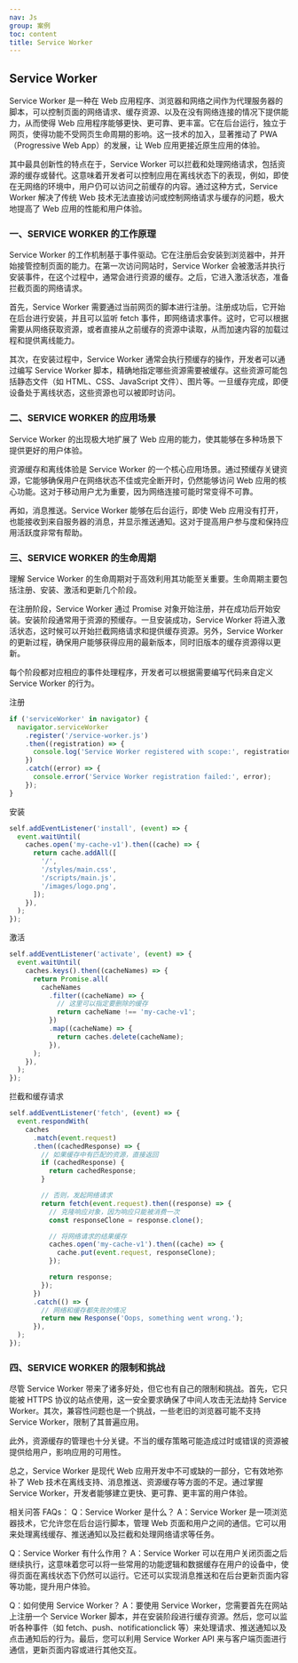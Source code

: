 ```yaml
---
nav: Js
group: 案例
toc: content
title: Service Worker
---
```


## Service Worker

Service Worker 是一种在 Web 应用程序、浏览器和网络之间作为代理服务器的脚本，可以控制页面的网络请求、缓存资源、以及在没有网络连接的情况下提供能力，从而使得 Web 应用程序能够更快、更可靠、更丰富。它在后台运行，独立于网页，使得功能不受网页生命周期的影响。这一技术的加入，显著推动了 PWA（Progressive Web App）的发展，让 Web 应用更接近原生应用的体验。

其中最具创新性的特点在于，Service Worker 可以拦截和处理网络请求，包括资源的缓存或替代。这意味着开发者可以控制应用在离线状态下的表现，例如，即使在无网络的环境中，用户仍可以访问之前缓存的内容。通过这种方式，Service Worker 解决了传统 Web 技术无法直接访问或控制网络请求与缓存的问题，极大地提高了 Web 应用的性能和用户体验。

### 一、SERVICE WORKER 的工作原理

Service Worker 的工作机制基于事件驱动。它在注册后会安装到浏览器中，并开始接管控制页面的能力。在第一次访问网站时，Service Worker 会被激活并执行安装事件，在这个过程中，通常会进行资源的缓存。之后，它进入激活状态，准备拦截页面的网络请求。

首先，Service Worker 需要通过当前网页的脚本进行注册。注册成功后，它开始在后台进行安装，并且可以监听 fetch 事件，即网络请求事件。这时，它可以根据需要从网络获取资源，或者直接从之前缓存的资源中读取，从而加速内容的加载过程和提供离线能力。

其次，在安装过程中，Service Worker 通常会执行预缓存的操作，开发者可以通过编写 Service Worker 脚本，精确地指定哪些资源需要被缓存。这些资源可能包括静态文件（如 HTML、CSS、JavaScript 文件）、图片等。一旦缓存完成，即便设备处于离线状态，这些资源也可以被即时访问。

### 二、SERVICE WORKER 的应用场景

Service Worker 的出现极大地扩展了 Web 应用的能力，使其能够在多种场景下提供更好的用户体验。

资源缓存和离线体验是 Service Worker 的一个核心应用场景。通过预缓存关键资源，它能够确保用户在网络状态不佳或完全断开时，仍然能够访问 Web 应用的核心功能。这对于移动用户尤为重要，因为网络连接可能时常变得不可靠。

再如，消息推送。Service Worker 能够在后台运行，即使 Web 应用没有打开，也能接收到来自服务器的消息，并显示推送通知。这对于提高用户参与度和保持应用活跃度非常有帮助。

### 三、SERVICE WORKER 的生命周期

理解 Service Worker 的生命周期对于高效利用其功能至关重要。生命周期主要包括注册、安装、激活和更新几个阶段。

在注册阶段，Service Worker 通过 Promise 对象开始注册，并在成功后开始安装。安装阶段通常用于资源的预缓存。一旦安装成功，Service Worker 将进入激活状态，这时候可以开始拦截网络请求和提供缓存资源。另外，Service Worker 的更新过程，确保用户能够获得应用的最新版本，同时旧版本的缓存资源得以更新。

每个阶段都对应相应的事件处理程序，开发者可以根据需要编写代码来自定义 Service Worker 的行为。

注册

```js
if ('serviceWorker' in navigator) {
  navigator.serviceWorker
    .register('/service-worker.js')
    .then((registration) => {
      console.log('Service Worker registered with scope:', registration.scope);
    })
    .catch((error) => {
      console.error('Service Worker registration failed:', error);
    });
}
```

安装

```js
self.addEventListener('install', (event) => {
  event.waitUntil(
    caches.open('my-cache-v1').then((cache) => {
      return cache.addAll([
        '/',
        '/styles/main.css',
        '/scripts/main.js',
        '/images/logo.png',
      ]);
    }),
  );
});
```

激活

```js
self.addEventListener('activate', (event) => {
  event.waitUntil(
    caches.keys().then((cacheNames) => {
      return Promise.all(
        cacheNames
          .filter((cacheName) => {
            // 这里可以指定要删除的缓存
            return cacheName !== 'my-cache-v1';
          })
          .map((cacheName) => {
            return caches.delete(cacheName);
          }),
      );
    }),
  );
});
```

拦截和缓存请求

```js
self.addEventListener('fetch', (event) => {
  event.respondWith(
    caches
      .match(event.request)
      .then((cachedResponse) => {
        // 如果缓存中有匹配的资源，直接返回
        if (cachedResponse) {
          return cachedResponse;
        }

        // 否则，发起网络请求
        return fetch(event.request).then((response) => {
          // 克隆响应对象，因为响应只能被消费一次
          const responseClone = response.clone();

          // 将网络请求的结果缓存
          caches.open('my-cache-v1').then((cache) => {
            cache.put(event.request, responseClone);
          });

          return response;
        });
      })
      .catch(() => {
        // 网络和缓存都失败的情况
        return new Response('Oops, something went wrong.');
      }),
  );
});
```

### 四、SERVICE WORKER 的限制和挑战

尽管 Service Worker 带来了诸多好处，但它也有自己的限制和挑战。首先，它只能被 HTTPS 协议的站点使用，这一安全要求确保了中间人攻击无法劫持 Service Worker。其次，兼容性问题也是一个挑战，一些老旧的浏览器可能不支持 Service Worker，限制了其普遍应用。

此外，资源缓存的管理也十分关键。不当的缓存策略可能造成过时或错误的资源被提供给用户，影响应用的可用性。

总之，Service Worker 是现代 Web 应用开发中不可或缺的一部分，它有效地弥补了 Web 技术在离线支持、消息推送、资源缓存等方面的不足。通过掌握 Service Worker，开发者能够建立更快、更可靠、更丰富的用户体验。

相关问答 FAQs：
Q：Service Worker 是什么？
A：Service Worker 是一项浏览器技术，它允许您在后台运行脚本，管理 Web 页面和用户之间的通信。它可以用来处理离线缓存、推送通知以及拦截和处理网络请求等任务。

Q：Service Worker 有什么作用？
A：Service Worker 可以在用户关闭页面之后继续执行，这意味着您可以将一些常用的功能逻辑和数据缓存在用户的设备中，使得页面在离线状态下仍然可以运行。它还可以实现消息推送和在后台更新页面内容等功能，提升用户体验。

Q：如何使用 Service Worker？
A：要使用 Service Worker，您需要首先在网站上注册一个 Service Worker 脚本，并在安装阶段进行缓存资源。然后，您可以监听各种事件（如 fetch、push、notificationclick 等）来处理请求、推送通知以及点击通知后的行为。最后，您可以利用 Service Worker API 来与客户端页面进行通信，更新页面内容或进行其他交互。
